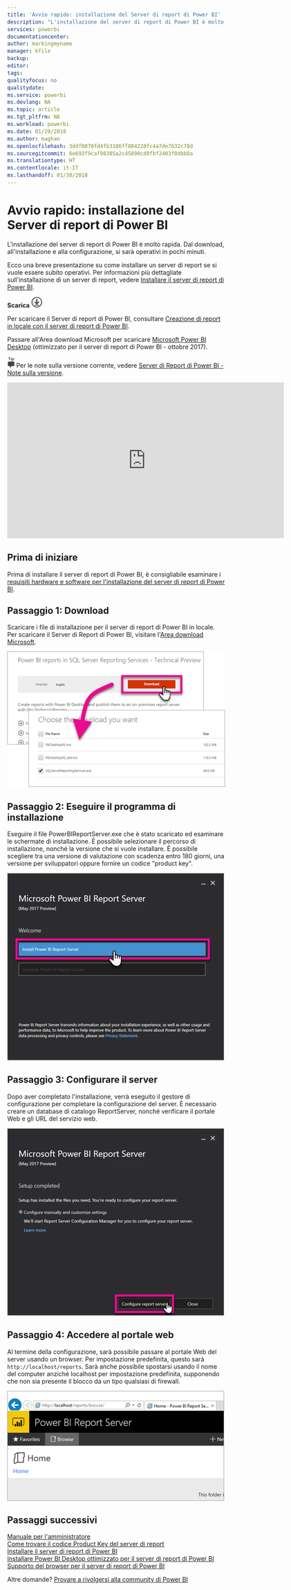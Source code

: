 ```yaml
---
title: 'Avvio rapido: installazione del Server di report di Power BI'
description: "L'installazione del server di report di Power BI è molto rapida. Dal download, all'installazione e alla configurazione, si sarà operativi in pochi minuti."
services: powerbi
documentationcenter: 
author: markingmyname
manager: kfile
backup: 
editor: 
tags: 
qualityfocus: no
qualitydate: 
ms.service: powerbi
ms.devlang: NA
ms.topic: article
ms.tgt_pltfrm: NA
ms.workload: powerbi
ms.date: 01/29/2018
ms.author: maghan
ms.openlocfilehash: 3ddf8870fd4fb3186ff884220fc4a7de7632c78d
ms.sourcegitcommit: 6e693f9caf98385a2c45890cd0fbf2403f0dbb8a
ms.translationtype: HT
ms.contentlocale: it-IT
ms.lasthandoff: 01/30/2018
---
```

# <a name="quickstart-install-power-bi-report-server"></a>Avvio rapido: installazione del Server di report di Power BI
L'installazione del server di report di Power BI è molto rapida. Dal download, all'installazione e alla configurazione, si sarà operativi in pochi minuti.

Ecco una breve presentazione su come installare un server di report se si vuole essere subito operativi. Per informazioni più dettagliate sull'installazione di un server di report, vedere [Installare il server di report di Power BI](install-report-server.md).

 **Scarica** ![scarica](media/quickstart-install-report-server/download.png "scarica")

Per scaricare il Server di report di Power BI, consultare [Creazione di report in locale con il server di report di Power BI](https://powerbi.microsoft.com/report-server/). 

Passare all'Area download Microsoft per scaricare [Microsoft Power BI Desktop](https://go.microsoft.com/fwlink/?linkid=861076) (ottimizzato per il server di report di Power BI - ottobre 2017).

![suggerimento](media/quickstart-install-report-server/fyi-tip.png "suggerimento") Per le note sulla versione corrente, vedere [Server di Report di Power BI - Note sulla versione](release-notes.md).

<iframe width="640" height="360" src="https://www.youtube.com/embed/zacaEb9A4F0?showinfo=0" frameborder="0" allowfullscreen></iframe>

## <a name="before-you-begin"></a>Prima di iniziare
Prima di installare il server di report di Power BI, è consigliabile esaminare i [requisiti hardware e software per l'installazione del server di report di Power BI](system-requirements.md).

## <a name="step-1-download"></a>Passaggio 1: Download
Scaricare i file di installazione per il server di report di Power BI in locale. Per scaricare il Server di Report di Power BI, visitare l'[Area download Microsoft](https://go.microsoft.com/fwlink/?linkid=839351).

![Scaricare il server di report di Power BI](media/quickstart-install-report-server/download-pbireportserver.png)

## <a name="step-2-run-installer"></a>Passaggio 2: Eseguire il programma di installazione
Eseguire il file PowerBIReportServer.exe che è stato scaricato ed esaminare le schermate di installazione. È possibile selezionare il percorso di installazione, nonché la versione che si vuole installare. È possibile scegliere tra una versione di valutazione con scadenza entro 180 giorni, una versione per sviluppatori oppure fornire un codice "product key".

![Installare il server di report di Power BI](media/quickstart-install-report-server/pbireportserver-install.png)

## <a name="step-3-configure-the-server"></a>Passaggio 3: Configurare il server
Dopo aver completato l'installazione, verrà eseguito il gestore di configurazione per completare la configurazione del server. È necessario creare un database di catalogo ReportServer, nonché verificare il portale Web e gli URL del servizio web.

![Configurare il server di report di Power BI](media/quickstart-install-report-server/pbireportserver-configure.png)

## <a name="step-4-browse-to-web-portal"></a>Passaggio 4: Accedere al portale web
Al termine della configurazione, sarà possibile passare al portale Web del server usando un browser. Per impostazione predefinita, questo sarà `http://localhost/reports`. Sarà anche possibile spostarsi usando il nome del computer anziché localhost per impostazione predefinita, supponendo che non sia presente il blocco da un tipo qualsiasi di firewall.

![Portale Web del server di report di Power BI](media/quickstart-install-report-server/web-portal.png)

## <a name="next-steps"></a>Passaggi successivi
[Manuale per l'amministratore](admin-handbook-overview.md)  
[Come trovare il codice Product Key del server di report](find-product-key.md)  
[Installare il server di report di Power BI](install-report-server.md)  
[Installare Power BI Desktop ottimizzato per il server di report di Power BI](install-powerbi-desktop.md)  
[Supporto del browser per il server di report di Power BI](browser-support.md)

Altre domande? [Provare a rivolgersi alla community di Power BI](https://community.powerbi.com/)

